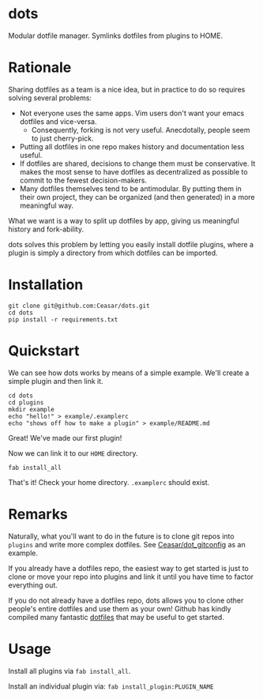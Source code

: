 # dots

Modular dotfile manager. Symlinks dotfiles from plugins to HOME.

# Rationale

Sharing dotfiles as a team is a nice idea, but in practice to do so requires solving several problems:

- Not everyone uses the same apps. Vim users don't want your emacs dotfiles and vice-versa.
    - Consequently, forking is not very useful. Anecdotally, people seem to just cherry-pick.
- Putting all dotfiles in one repo makes history and documentation less useful.
- If dotfiles are shared, decisions to change them must be conservative. It makes the most sense to have dotfiles as decentralized as possible to commit to the fewest decision-makers.
- Many dotfiles themselves tend to be antimodular. By putting them in their own project, they can be organized (and then generated) in a more meaningful way.

What we want is a way to split up dotfiles by app, giving us meaningful history and fork-ability.

dots solves this problem by letting you easily install dotfile plugins, where a plugin is simply a directory from which dotfiles can be imported.

# Installation

```
git clone git@github.com:Ceasar/dots.git
cd dots
pip install -r requirements.txt
```

# Quickstart

We can see how dots works by means of a simple example. We'll create a simple plugin and then link it.

```
cd dots
cd plugins
mkdir example
echo "hello!" > example/.examplerc
echo "shows off how to make a plugin" > example/README.md
```

Great! We've made our first plugin!

Now we can link it to our `HOME` directory.

```
fab install_all
```

That's it! Check your home directory. `.examplerc` should exist.

# Remarks

Naturally, what you'll want to do in the future is to clone git repos into `plugins` and write more complex dotfiles. See [Ceasar/dot_gitconfig](https://github.com/Ceasar/dot_gitconfig) as an example.

If you already have a dotfiles repo, the easiest way to get started is just to clone or move your repo into plugins and link it until you have time to factor everything out.

If you do not already have a dotfiles repo, dots allows you to clone other people's entire dotfiles and use them as your own! Github has kindly compiled many fantastic [dotfiles](http://dotfiles.github.com/) that may be useful to get started.

# Usage

Install all plugins via `fab install_all`.

Install an individual plugin via: `fab install_plugin:PLUGIN_NAME`
